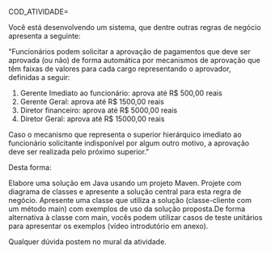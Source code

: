 COD_ATIVIDADE=

Você está desenvolvendo um sistema, que dentre outras regras de negócio apresenta a seguinte:

"Funcionários podem solicitar a aprovação de pagamentos que deve ser aprovada (ou não) de forma automática por mecanismos de aprovação que têm faixas de valores para cada cargo representando o aprovador, definidas a seguir:

1. Gerente Imediato ao funcionário: aprova até R$ 500,00 reais
2. Gerente Geral: aprova até R$ 1500,00 reais
3. Diretor financeiro: aprova até R$ 5000,00 reais
4. Diretor Geral: aprova até R$ 15000,00 reais

Caso o mecanismo que representa o superior hierárquico imediato ao funcionário solicitante indisponível por algum outro motivo, a aprovação deve ser realizada pelo próximo superior."

Desta forma:

Elabore uma solução em Java usando um projeto Maven. 
Projete com diagrama de classes e apresente a solução central para esta regra de negócio. 
Apresente uma classe que utiliza a solução (classe-cliente com um método main) com exemplos de uso da solução proposta.De forma alternativa à classe com main, vocês podem utilizar casos de teste unitários para apresentar os exemplos  (vídeo introdutório em anexo).


Qualquer dúvida postem no mural da atividade.

